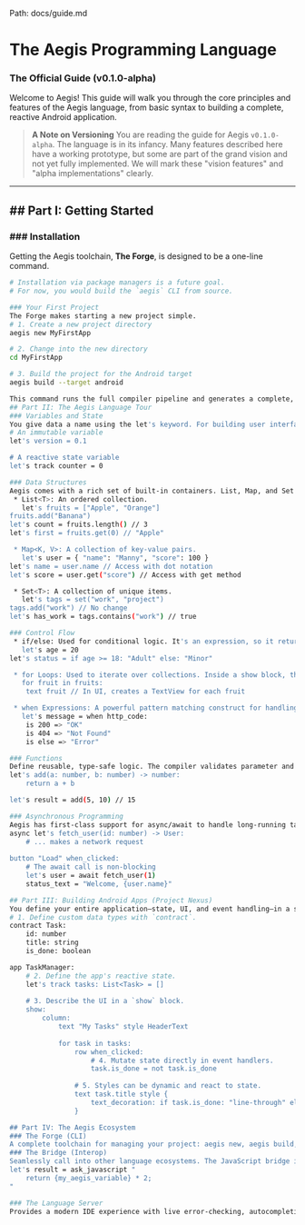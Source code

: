 
Path: docs/guide.md
# The Aegis Programming Language
### The Official Guide (v0.1.0-alpha)

Welcome to Aegis! This guide will walk you through the core principles and features of the Aegis language, from basic syntax to building a complete, reactive Android application.

> **A Note on Versioning**
> You are reading the guide for Aegis `v0.1.0-alpha`. The language is in its infancy. Many features described here have a working prototype, but some are part of the grand vision and not yet fully implemented. We will mark these "vision features" and "alpha implementations" clearly.

---
## ## Part I: Getting Started

### ### Installation

Getting the Aegis toolchain, **The Forge**, is designed to be a one-line command.

```bash
# Installation via package managers is a future goal.
# For now, you would build the `aegis` CLI from source.

### Your First Project
The Forge makes starting a new project simple.
# 1. Create a new project directory
aegis new MyFirstApp

# 2. Change into the new directory
cd MyFirstApp

# 3. Build the project for the Android target
aegis build --target android

This command runs the full compiler pipeline and generates a complete, runnable Android project in the build/ directory.
## Part II: The Aegis Language Tour
### Variables and State
You give data a name using the let's keyword. For building user interfaces, you use let's track to create a reactive state variable. Any part of your UI that uses a tracked variable will automatically and efficiently update when its value changes.
# An immutable variable
let's version = 0.1

# A reactive state variable
let's track counter = 0

### Data Structures
Aegis comes with a rich set of built-in containers. List, Map, and Set are prototyped.
 * List<T>: An ordered collection.
   let's fruits = ["Apple", "Orange"]
fruits.add("Banana")
let's count = fruits.length() // 3
let's first = fruits.get(0) // "Apple"

 * Map<K, V>: A collection of key-value pairs.
   let's user = { "name": "Manny", "score": 100 }
let's name = user.name // Access with dot notation
let's score = user.get("score") // Access with get method

 * Set<T>: A collection of unique items.
   let's tags = set("work", "project")
tags.add("work") // No change
let's has_work = tags.contains("work") // true

### Control Flow
 * if/else: Used for conditional logic. It's an expression, so it returns a value.
   let's age = 20
let's status = if age >= 18: "Adult" else: "Minor"

 * for Loops: Used to iterate over collections. Inside a show block, the compiler intelligently transforms a for loop into a high-performance, native Android RecyclerView.
   for fruit in fruits:
    text fruit // In UI, creates a TextView for each fruit

 * when Expressions: A powerful pattern matching construct for handling multiple conditions cleanly.
   let's message = when http_code:
    is 200 => "OK"
    is 404 => "Not Found"
    is else => "Error"

### Functions
Define reusable, type-safe logic. The compiler validates parameter and return types.
let's add(a: number, b: number) -> number:
    return a + b

let's result = add(5, 10) // 15

### Asynchronous Programming
Aegis has first-class support for async/await to handle long-running tasks without blocking the UI. It compiles directly to high-performance Kotlin Coroutines.
async let's fetch_user(id: number) -> User:
    # ... makes a network request
    
button "Load" when_clicked:
    # The await call is non-blocking
    let's user = await fetch_user(1)
    status_text = "Welcome, {user.name}"

## Part III: Building Android Apps (Project Nexus)
You define your entire application—state, UI, and event handling—in a single, cohesive flow.
# 1. Define custom data types with `contract`.
contract Task:
    id: number
    title: string
    is_done: boolean

app TaskManager:
    # 2. Define the app's reactive state.
    let's track tasks: List<Task> = []
    
    # 3. Describe the UI in a `show` block.
    show:
        column:
            text "My Tasks" style HeaderText
            
            for task in tasks:
                row when_clicked:
                    # 4. Mutate state directly in event handlers.
                    task.is_done = not task.is_done
                
                # 5. Styles can be dynamic and react to state.
                text task.title style {
                    text_decoration: if task.is_done: "line-through" else: "none"
                }

## Part IV: The Aegis Ecosystem
### The Forge (CLI)
A complete toolchain for managing your project: aegis new, aegis build, aegis test.
### The Bridge (Interop)
Seamlessly call into other language ecosystems. The JavaScript bridge is currently prototyped.
let's result = ask_javascript "
    return {my_aegis_variable} * 2;
"

### The Language Server
Provides a modern IDE experience with live error-checking, autocompletion, and hover information in editors like VS Code.

